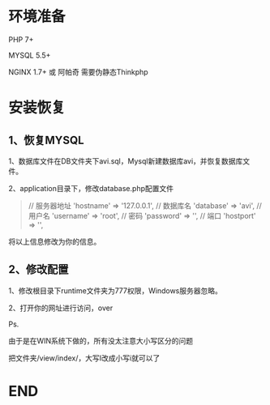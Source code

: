 # 环境准备

PHP 7+

MYSQL 5.5+

NGINX 1.7+ 或 阿帕奇 需要伪静态Thinkphp

# 安装恢复

## 1、恢复MYSQL

1、数据库文件在DB文件夹下avi.sql，Mysql新建数据库avi，并恢复数据库文件。

2、application目录下，修改database.php配置文件

>	// 服务器地址
	'hostname' => '127.0.0.1',
	// 数据库名
	'database' => 'avi',
	// 用户名
	'username' => 'root',
	// 密码
	'password' => '',
	// 端口
	'hostport' => '',

将以上信息修改为你的信息。

## 2、修改配置

1、修改根目录下runtime文件夹为777权限，Windows服务器忽略。

2、打开你的网址进行访问，over

Ps. 

由于是在WIN系统下做的，所有没太注意大小写区分的问题

把文件夹/view/index/，大写I改成小写i就可以了

# END